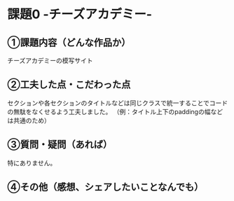 # 課題0 -チーズアカデミー-

## ①課題内容（どんな作品か）
チーズアカデミーの模写サイト

## ②工夫した点・こだわった点
セクションや各セクションのタイトルなどは同じクラスで統一することでコードの無駄をなくせるよう工夫しました。
（例：タイトル上下のpaddingの幅などは共通のため）

## ③質問・疑問（あれば）
特にありません。

## ④その他（感想、シェアしたいことなんでも）
